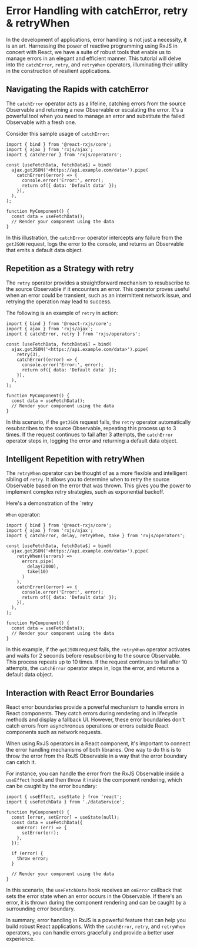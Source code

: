 # Error Handling with catchError, retry & retryWhen
In the development of applications, error handling is not just a necessity, it is an art. Harnessing the power of reactive programming using RxJS in concert with React, we have a suite of robust tools that enable us to manage errors in an elegant and efficient manner. This tutorial will delve into the `catchError`, `retry`, and `retryWhen` operators, illuminating their utility in the construction of resilient applications.

## Navigating the Rapids with catchError

The `catchError` operator acts as a lifeline, catching errors from the source Observable and returning a new Observable or escalating the error. It's a powerful tool when you need to manage an error and substitute the failed Observable with a fresh one.

Consider this sample usage of `catchError`:

```tsx
import { bind } from '@react-rxjs/core';
import { ajax } from 'rxjs/ajax';
import { catchError } from 'rxjs/operators';

const [useFetchData, fetchData$] = bind(
  ajax.getJSON('<https://api.example.com/data>').pipe(
    catchError((error) => {
      console.error('Error:', error);
      return of({ data: 'Default data' });
    }),
  ),
);

function MyComponent() {
  const data = useFetchData();
  // Render your component using the data
}

```

In this illustration, the `catchError` operator intercepts any failure from the `getJSON` request, logs the error to the console, and returns an Observable that emits a default data object.

## Repetition as a Strategy with retry

The `retry` operator provides a straightforward mechanism to resubscribe to the source Observable if it encounters an error. This operator proves useful when an error could be transient, such as an intermittent network issue, and retrying the operation may lead to success.

The following is an example of `retry` in action:

```tsx
import { bind } from '@react-rxjs/core';
import { ajax } from 'rxjs/ajax';
import { catchError, retry } from 'rxjs/operators';

const [useFetchData, fetchData$] = bind(
  ajax.getJSON('<https://api.example.com/data>').pipe(
    retry(3),
    catchError((error) => {
      console.error('Error:', error);
      return of({ data: 'Default data' });
    }),
  ),
);

function MyComponent() {
  const data = useFetchData();
  // Render your component using the data
}

```

In this scenario, if the `getJSON` request fails, the `retry` operator automatically resubscribes to the source Observable, repeating this process up to 3 times. If the request continues to fail after 3 attempts, the `catchError` operator steps in, logging the error and returning a default data object.

## Intelligent Repetition with retryWhen

The `retryWhen` operator can be thought of as a more flexible and intelligent sibling of `retry`. It allows you to determine when to retry the source Observable based on the error that was thrown. This gives you the power to implement complex retry strategies, such as exponential backoff.

Here's a demonstration of the `retry

`When` operator:

```tsx
import { bind } from '@react-rxjs/core';
import { ajax } from 'rxjs/ajax';
import { catchError, delay, retryWhen, take } from 'rxjs/operators';

const [useFetchData, fetchData$] = bind(
  ajax.getJSON('<https://api.example.com/data>').pipe(
    retryWhen((errors) =>
      errors.pipe(
        delay(2000),
        take(10)
      )
    ),
    catchError((error) => {
      console.error('Error:', error);
      return of({ data: 'Default data' });
    }),
  ),
);

function MyComponent() {
  const data = useFetchData();
  // Render your component using the data
}

```

In this example, if the `getJSON` request fails, the `retryWhen` operator activates and waits for 2 seconds before resubscribing to the source Observable. This process repeats up to 10 times. If the request continues to fail after 10 attempts, the `catchError` operator steps in, logs the error, and returns a default data object.

## Interaction with React Error Boundaries

React error boundaries provide a powerful mechanism to handle errors in React components. They catch errors during rendering and in lifecycle methods and display a fallback UI. However, these error boundaries don't catch errors from asynchronous operations or errors outside React components such as network requests.

When using RxJS operators in a React component, it's important to connect the error handling mechanisms of both libraries. One way to do this is to throw the error from the RxJS Observable in a way that the error boundary can catch it.

For instance, you can handle the error from the RxJS Observable inside a `useEffect` hook and then throw it inside the component rendering, which can be caught by the error boundary:

```tsx
import { useEffect, useState } from 'react';
import { useFetchData } from './dataService';

function MyComponent() {
  const [error, setError] = useState(null);
  const data = useFetchData({
    onError: (err) => {
      setError(err);
    },
  });

  if (error) {
    throw error;
  }

  // Render your component using the data
}

```

In this scenario, the `useFetchData` hook receives an `onError` callback that sets the error state when an error occurs in the Observable. If there's an error, it is thrown during the component rendering and can be caught by a surrounding error boundary.

In summary, error handling in RxJS is a powerful feature that can help you build robust React applications. With the `catchError`, `retry`, and `retryWhen` operators, you can handle errors gracefully and provide a better user experience.